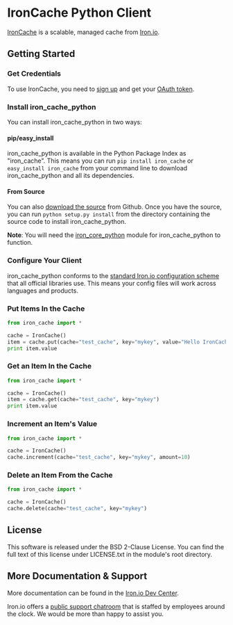 # IronCache Python Client

[IronCache](http://www.iron.io/products/cache) is a scalable, managed cache 
from [Iron.io](http://www.iron.io).

## Getting Started

### Get Credentials

To use IronCache, you need to [sign up](https://hud.iron.io/users/new) and 
get your [OAuth token](https://hud.iron.io/tokens).

### Install iron_cache_python

You can install iron_cache_python in two ways:

#### pip/easy_install

iron_cache_python is available in the Python Package Index as "iron_cache". 
This means you can run `pip install iron_cache` or `easy_install iron_cache` 
from your command line to download iron_cache_python and all its dependencies.

#### From Source

You can also [download the source](https://github.com/iron-io/iron_cache_python) 
from Github. Once you have the source, you can run `python setup.py install` 
from the directory containing the source code to install iron_cache_python.

**Note**: You will need the [iron_core_python](https://github.com/iron-io/iron_core_python) 
module for iron_cache_python to function.

### Configure Your Client

iron_cache_python conforms to the [standard Iron.io configuration scheme](http://dev.iron.io/cache/reference/configuration/) 
that all official libraries use. This means your config files will work across 
languages and products.

### Put Items In the Cache

```python
from iron_cache import *

cache = IronCache()
item = cache.put(cache="test_cache", key="mykey", value="Hello IronCache!")
print item.value
```

### Get an Item In the Cache

```python
from iron_cache import *

cache = IronCache()
item = cache.get(cache="test_cache", key="mykey")
print item.value
```

### Increment an Item's Value

```python
from iron_cache import *

cache = IronCache()
cache.increment(cache="test_cache", key="mykey", amount=10)
```

### Delete an Item From the Cache

```python
from iron_cache import *

cache = IronCache()
cache.delete(cache="test_cache", key="mykey")
```

## License

This software is released under the BSD 2-Clause License. You can find the full 
text of this license under LICENSE.txt in the module's root directory.

## More Documentation & Support

More documentation can be found in the [Iron.io Dev Center](http://dev.iron.io).

Iron.io offers a [public support chatroom](http://get.iron.io/chat) that is 
staffed by employees around the clock. We would be more than happy to assist you.
